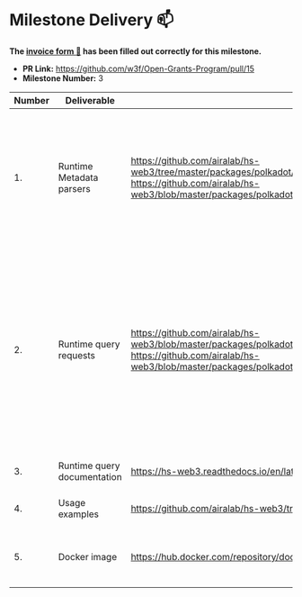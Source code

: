 # Milestone Delivery :mailbox:

**The [invoice form :pencil:](https://forms.gle/8Wx7nxtq8fKrsuEz8) has been filled out correctly for this milestone.**

- **PR Link:** https://github.com/w3f/Open-Grants-Program/pull/15
- **Milestone Number:** 3

| Number | Deliverable                 | Link                                                                                                                                                                                                         | Notes                                                                                                                                                                                                           |
| ------ | --------------------------- | ------------------------------------------------------------------------------------------------------------------------------------------------------------------------------------------------------------ | --------------------------------------------------------------------------------------------------------------------------------------------------------------------------------------------------------------- |
| 1.     | Runtime Metadata parsers    | https://github.com/airalab/hs-web3/tree/master/packages/polkadot/src/Network/Polkadot/Metadata, https://github.com/airalab/hs-web3/blob/master/packages/polkadot/tests/Network/Polkadot/Test/MetadataSpec.hs | Supported 9-12 metadata versions. Added parser combinators for metadata type sanitize. Added metadata decoding unit tests for all versions.                                                                     |
| 2.     | Runtime query requests      | https://github.com/airalab/hs-web3/blob/master/packages/polkadot/src/Network/Polkadot/Query.hs, https://github.com/airalab/hs-web3/blob/master/packages/polkadot/tests/Network/Polkadot/Test/StorageSpec.hs  | Storage information derived from metadata. Storage keys used in query function exported on high-level. Currently it's runtime-level but using TH the compile-time is also could be written for static metadata. |
| 3.     | Runtime query documentation | https://hs-web3.readthedocs.io/en/latest/polkadot_storage.html                                                                                                                                               | Added documentation page.                                                                                                                                                                                       |
| 4.     | Usage examples              | https://github.com/airalab/hs-web3/tree/master/examples/polkadot                                                                                                                                             | Added query requests into example.                                                                                                                                                                              |
| 5.     | Docker image                | https://hub.docker.com/repository/docker/akru/hs-web3                                                                                                                                                        | Docker image with prebuilded hs-web3 unit tests.                                                                                                                                                                |
